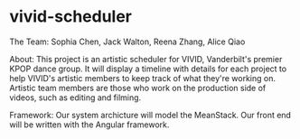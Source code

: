 # vivid-scheduler
The Team: Sophia Chen, Jack Walton, Reena Zhang, Alice Qiao

About: This project is an artistic scheduler for VIVID, Vanderbilt's premier KPOP dance group. It will display a timeline with details for each project to help VIVID's artistic members to keep track of what they're working on. Artistic team members are those who work on the production side of videos, such as editing and filming. 

Framework: Our system archicture will model the MeanStack. Our front end will be written with the Angular framework. 
